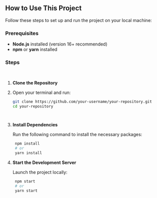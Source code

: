 ## How to Use This Project

Follow these steps to set up and run the project on your local machine:

### Prerequisites
- **Node.js** installed (version 16+ recommended)
- **npm** or **yarn** installed

### Steps

<br>

1. **Clone the Repository**
2. 
   Open your terminal and run:
   ```bash
   git clone https://github.com/your-username/your-repository.git
   cd your-repository



   
3. **Install Dependencies**
   
   Run the following command to install the necessary packages:
   ```bash
    npm install
    # or
    yarn install


4. **Start the Development Server**
   
   Launch the project locally:
   
   ```bash
    npm start
    # or
    yarn start
